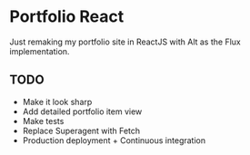 # Portfolio React

Just remaking my portfolio site in ReactJS with Alt as the Flux implementation.

## TODO
- Make it look sharp
- Add detailed portfolio item view
- Make tests
- Replace Superagent with Fetch
- Production deployment + Continuous integration
